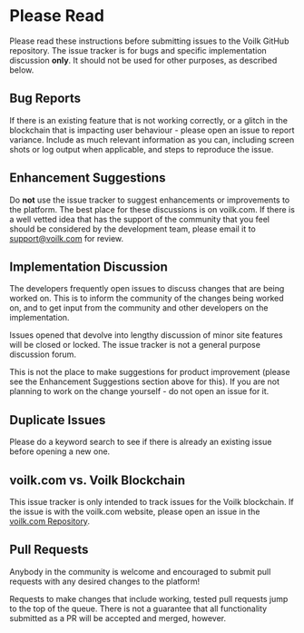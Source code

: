 # Please Read

Please read these instructions before submitting issues to the Voilk GitHub repository. The issue tracker is for bugs and specific implementation discussion **only**. It should not be used for other purposes, as described below.

## Bug Reports

If there is an existing feature that is not working correctly, or a glitch in the blockchain that is impacting user behaviour - please open an issue to report variance. Include as much relevant information as you can, including screen shots or log output when applicable, and steps to reproduce the issue.

## Enhancement Suggestions

Do **not** use the issue tracker to suggest enhancements or improvements to the platform. The best place for these discussions is on voilk.com. If there is a well vetted idea that has the support of the community that you feel should be considered by the development team, please email it to [support@voilk.com](mailto:support@voilk.com) for review.

## Implementation Discussion

The developers frequently open issues to discuss changes that are being worked on. This is to inform the community of the changes being worked on, and to get input from the community and other developers on the implementation.

Issues opened that devolve into lengthy discussion of minor site features will be closed or locked.  The issue tracker is not a general purpose discussion forum.

This is not the place to make suggestions for product improvement (please see the Enhancement Suggestions section above for this). If you are not planning to work on the change yourself - do not open an issue for it.

## Duplicate Issues

Please do a keyword search to see if there is already an existing issue before opening a new one.

## voilk.com vs. Voilk Blockchain

This issue tracker is only intended to track issues for the Voilk blockchain. If the issue is with the voilk.com website, please open an issue in the [voilk.com Repository](https://github.com/voilknetwork/voilk.com/).

## Pull Requests

Anybody in the community is welcome and encouraged to submit pull requests with any desired changes to the platform!

Requests to make changes that include working, tested pull requests jump to the top of the queue. There is not a guarantee that all functionality submitted as a PR will be accepted and merged, however.
